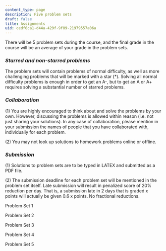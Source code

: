 ```yaml
---
content_type: page
description: Five problem sets
draft: false
title: Assignments
uid: cedf0ca1-d44a-429f-9f09-21979557a06a
---
```

There will be 5 problem sets during the course, and the final grade in the course will be an average of your grade in the problem sets. 

### *Starred and non-starred problems*

The problem sets will contain problems of normal difficulty, as well as more challenging problems that will be marked with a star (\*). Solving all normal difficulty problems is enough in order to get an A-, but to get an A or A+ requires solving a substantial number of starred problems. 

### *Collaboration*

(1) You are highly encouraged to think about and solve the problems by your own. However, discussing the problems is allowed within reason (i.e. not just sharing your solutions). In any case of collaboration, please mention in your submission the names of people that you have collaborated with, individually for each problem. 

(2) You may not look up solutions to homework problems online or offline. 

### *Submission*

(1) Solutions to problem sets are to be typed in LATEX and submitted as a PDF file. 

(2) The submission deadline for each problem set will be mentioned in the problem set itself. Late submission will result in penalized score of 20% reduction per day. That is, a submission late in 2 days that is graded x points will actually be given 0.6 x points. No fractional reductions.

Problem Set 1

Problem Set 2

Problem Set 3

Problem Set 4

Problem Set 5